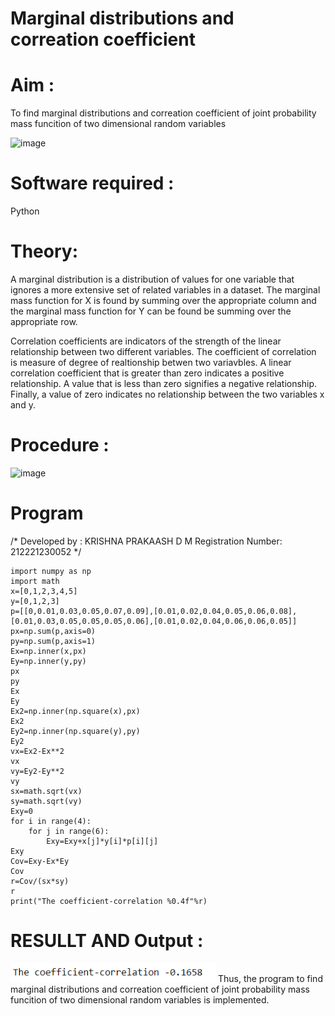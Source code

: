 # Marginal distributions and correation coefficient  

# Aim : 

To find marginal distributions and correation coefficient of joint probability mass funcition of two dimensional random variables

![image](https://user-images.githubusercontent.com/104613195/168222062-bb7dec1f-f115-4669-8b4c-58283af8ccf3.png)

# Software required :  

Python

# Theory:

A marginal distribution is a distribution of values for one variable that ignores a more extensive set of related variables in a dataset.
The marginal mass function for X is found by summing over the appropriate column and the marginal mass function
for Y can be found be summing over the appropriate row.

Correlation coefficients are indicators of the strength of the linear relationship between two different variables. The coefficient of correlation is measure of degree of realtionship betwen two variavbles. A linear correlation coefficient that is greater than zero indicates a positive relationship. A value that is less than zero signifies a negative relationship. Finally, a value of zero indicates no relationship between the two variables x and y.  



# Procedure :
![image](https://user-images.githubusercontent.com/104613195/168220332-09383cb4-a7ac-4526-b547-fc522ca53227.png)



# Program
/*
Developed by : KRISHNA PRAKAASH D M 
Registration Number: 212221230052
*/
```
import numpy as np 
import math
x=[0,1,2,3,4,5]
y=[0,1,2,3]
p=[[0,0.01,0.03,0.05,0.07,0.09],[0.01,0.02,0.04,0.05,0.06,0.08],[0.01,0.03,0.05,0.05,0.05,0.06],[0.01,0.02,0.04,0.06,0.06,0.05]]
px=np.sum(p,axis=0)
py=np.sum(p,axis=1)
Ex=np.inner(x,px)
Ey=np.inner(y,py)
px
py
Ex
Ey
Ex2=np.inner(np.square(x),px)
Ex2
Ey2=np.inner(np.square(y),py)
Ey2
vx=Ex2-Ex**2
vx
vy=Ey2-Ey**2
vy
sx=math.sqrt(vx)
sy=math.sqrt(vy)
Exy=0
for i in range(4):
    for j in range(6):
        Exy=Exy+x[j]*y[i]*p[i][j]
Exy
Cov=Exy-Ex*Ey
Cov
r=Cov/(sx*sy)
r
print("The coefficient-correlation %0.4f"%r)

```




# RESULLT AND   Output : 
![OP-01](IMG-01.PNG)
Thus, the program to find marginal distributions and correation coefficient of joint probability mass funcition of two dimensional random variables is implemented.




